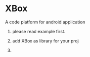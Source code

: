 # XBox
A code platform for android application

1. please read example first.

2. add XBox as library for your proj

3. 
